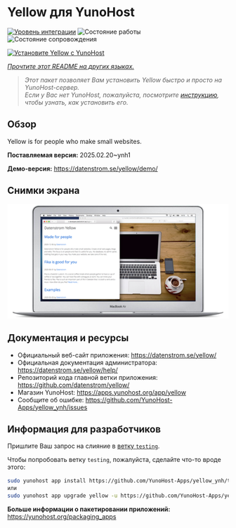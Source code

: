 <!--
Важно: этот README был автоматически сгенерирован <https://github.com/YunoHost/apps/tree/master/tools/readme_generator>
Он НЕ ДОЛЖЕН редактироваться вручную.
-->

# Yellow для YunoHost

[![Уровень интеграции](https://apps.yunohost.org/badge/integration/yellow)](https://ci-apps.yunohost.org/ci/apps/yellow/)
![Состояние работы](https://apps.yunohost.org/badge/state/yellow)
![Состояние сопровождения](https://apps.yunohost.org/badge/maintained/yellow)

[![Установите Yellow с YunoHost](https://install-app.yunohost.org/install-with-yunohost.svg)](https://install-app.yunohost.org/?app=yellow)

*[Прочтите этот README на других языках.](./ALL_README.md)*

> *Этот пакет позволяет Вам установить Yellow быстро и просто на YunoHost-сервер.*  
> *Если у Вас нет YunoHost, пожалуйста, посмотрите [инструкцию](https://yunohost.org/install), чтобы узнать, как установить его.*

## Обзор

Yellow is for people who make small websites.

**Поставляемая версия:** 2025.02.20~ynh1

**Демо-версия:** <https://datenstrom.se/yellow/demo/>

## Снимки экрана

![Снимок экрана Yellow](./doc/screenshots/datenstrom-yellow-en.png)

## Документация и ресурсы

- Официальный веб-сайт приложения: <https://datenstrom.se/yellow/>
- Официальная документация администратора: <https://datenstrom.se/yellow/help/>
- Репозиторий кода главной ветки приложения: <https://github.com/datenstrom/yellow/>
- Магазин YunoHost: <https://apps.yunohost.org/app/yellow>
- Сообщите об ошибке: <https://github.com/YunoHost-Apps/yellow_ynh/issues>

## Информация для разработчиков

Пришлите Ваш запрос на слияние в [ветку `testing`](https://github.com/YunoHost-Apps/yellow_ynh/tree/testing).

Чтобы попробовать ветку `testing`, пожалуйста, сделайте что-то вроде этого:

```bash
sudo yunohost app install https://github.com/YunoHost-Apps/yellow_ynh/tree/testing --debug
или
sudo yunohost app upgrade yellow -u https://github.com/YunoHost-Apps/yellow_ynh/tree/testing --debug
```

**Больше информации о пакетировании приложений:** <https://yunohost.org/packaging_apps>
